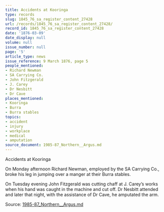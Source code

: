 ```yaml
---
title: Accidents at Kooringa
type: records
slug: 1845_76_sa_register_content_27428
url: /records/1845_76_sa_register_content_27428/
record_id: 1845_76_sa_register_content_27428
date: '1876-03-09'
date_display: null
volume: null
issue_number: null
page: '5'
article_type: news
issue_reference: 9 March 1876, page 5
people_mentioned:
- Richard Newman
- SA Carrying Co.
- John Fitzgerald
- J. Carey
- Dr Nesbitt
- Dr Cave
places_mentioned:
- Kooringa
- Burra
- Burra stables
topics:
- accident
- injury
- workplace
- medical
- amputation
source_document: 1985-87_Northern__Argus.md
---
```


Accidents at Kooringa

On Monday afternoon Richard Newman, employed by the SA Carrying Co., broke his leg in jumping over a manger at their Burra stables.

On Tuesday evening John Fitzgerald was cutting chaff at J. Carey’s works when his hand was caught in the machine and cut off.  Dr Nesbitt attended and later that night, with the assistance of Dr Cave, he amputated the arm.

Source: [1985-87_Northern__Argus.md](/downloads/markdown/1985-87_Northern__Argus.md)
